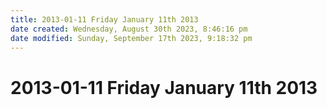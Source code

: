 ```yaml
---
title: 2013-01-11 Friday January 11th 2013
date created: Wednesday, August 30th 2023, 8:46:16 pm
date modified: Sunday, September 17th 2023, 9:18:32 pm
---
```


# 2013-01-11 Friday January 11th 2013

